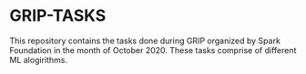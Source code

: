 # GRIP-TASKS
 This repository contains the tasks done during GRIP organized by Spark Foundation in the month of October 2020.
 These tasks comprise of different ML alogirithms.

